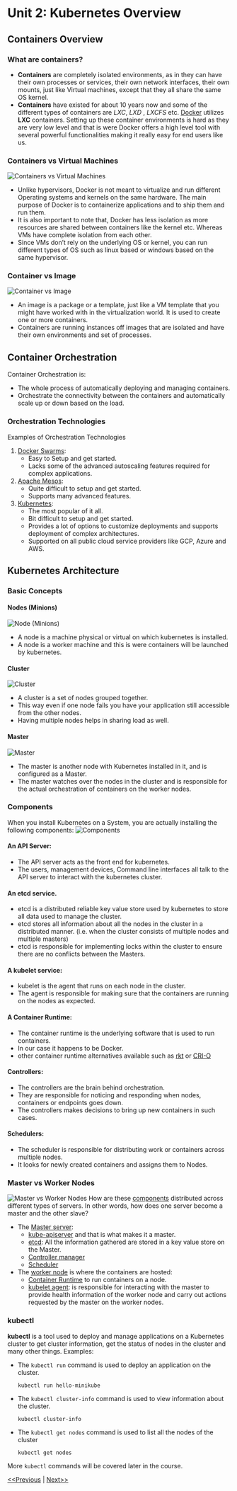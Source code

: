 # Unit 2: Kubernetes Overview
## Containers Overview
### What are containers?
* **Containers** are completely isolated environments, as in they can have their own processes or services, their own network interfaces, their own mounts, just like Virtual machines, except that they all share the same OS kernel.  
* **Containers** have existed for about 10 years now and some of the different types of containers are _LXC_, _LXD_ , _LXCFS_ etc. [Docker](https://www.docker.com/) utilizes **LXC** containers. Setting up these container environments is hard as they are very low level and that is were Docker offers a high level tool with several powerful functionalities making it really easy for end users like us.

### Containers vs Virtual Machines
![Containers vs Virtual Machines](./images/containers-vs-vms.jpg)
* Unlike hypervisors, Docker is not meant to virtualize and run different Operating systems and kernels on the same hardware. The main purpose of Docker is to containerize applications and to ship them and run them.
* It is also important to note that, Docker has less isolation as more resources are shared between containers like the kernel etc. Whereas VMs have complete isolation from each other. 
* Since VMs don’t rely on the underlying OS or kernel, you can run different types of OS such as linux based or windows based on the same hypervisor.

### Container vs Image
![Container vs Image](./images/containers-vs-images.jpg)
* An image is a package or a template, just like a VM template that you might have worked with in the virtualization world. It is used to create one or more containers.
* Containers are running instances off images that are isolated and have their own environments and set of processes.

## Container Orchestration
Container Orchestration is: 
* The whole process of automatically deploying and managing containers.
* Orchestrate the connectivity between the containers and automatically scale up or down based on the load.

### Orchestration Technologies
Examples of Orchestration Technologies
1. [Docker Swarms](https://docs.docker.com/engine/swarm/):
    * Easy to Setup and get started.
    * Lacks some of the advanced autoscaling features required for complex applications.
2. [Apache Mesos](https://mesos.apache.org/):
    * Quite difficult to setup and get started.
    * Supports many advanced features.
3. [Kubernetes](https://kubernetes.io/): 
    * The most popular of it all.
    * Bit difficult to setup and get started. 
    * Provides a lot of options to customize deployments and supports deployment of complex architectures.
    * Supported on all public cloud service providers like GCP, Azure and AWS.

## Kubernetes Architecture
### Basic Concepts
#### Nodes (Minions)
![Node (Minions)](./images/node.jpg)
* A node is a machine physical or virtual on which kubernetes is installed. 
* A node is a worker machine and this is were containers will be launched by kubernetes.

#### Cluster
![Cluster](./images/cluster.jpg)
* A cluster is a set of nodes grouped together. 
* This way even if one node fails you have your application still accessible from the other nodes. 
* Having multiple nodes helps in sharing load as well.

#### Master
![Master](./images/master.jpg)
* The master is another node with Kubernetes installed in it, and is configured as a Master. 
* The master watches over the nodes in the cluster and is responsible for the actual orchestration of containers on the worker nodes.

### Components
When you install Kubernetes on a System, you are actually installing the following components: 
![Components](./images/components.jpg)
#### An API Server:
* The API server acts as the front end for kubernetes. 
* The users, management devices, Command line interfaces all talk to the API server to interact with the kubernetes cluster. 
#### An etcd service.
* etcd is a distributed reliable key value store used by kubernetes to store all data used to manage the cluster.
* etcd stores all information about all the nodes in the cluster in a distributed manner. (i.e. when the cluster consists of multiple nodes and multiple masters) 
* etcd is responsible for implementing locks within the cluster to ensure there are no conflicts between the Masters.
#### A kubelet service:
* kubelet is the agent that runs on each node in the cluster. 
* The agent is responsible for making sure that the containers are running on the nodes as expected.
#### A Container Runtime:
* The container runtime is the underlying software that is used to run containers. 
* In our case it happens to be Docker.
* other container runtime alternatives available such as [rkt](https://www.redhat.com/en/topics/containers/what-is-rkt) or [CRI-O](https://cri-o.io/)
#### Controllers:
* The controllers are the brain behind orchestration. 
* They are responsible for noticing and responding when nodes, containers or endpoints goes down. 
* The controllers makes decisions to bring up new containers in such cases.
#### Schedulers:
* The scheduler is responsible for distributing work or containers across multiple nodes. 
* It looks for newly created containers and assigns them to Nodes.

### Master vs Worker Nodes
![Master vs Worker Nodes](./images/master-vs-worker-components.jpg)
How are these [components](#components) distributed across different types of servers. In other words, how does one server become a master and the other slave?
* The [Master server](#master):
    * [kube-apiserver](#an-api-server) and that is what makes it a master.
    * [etcd](#an-etcd-service): All the information gathered are stored in a key value store on the Master.
    * [Controller manager](#controllers)
    * [Scheduler](#schedulers)
* The [worker node](#nodes-minions) is where the containers are hosted:
    * [Container Runtime](#a-container-runtime) to run containers on a node.
    * [kubelet agent](#a-kubelet-service): is responsible for interacting with the master to provide health information of the worker node and carry out
actions requested by the master on the worker nodes.

### kubectl
**kubectl** is a tool used to deploy and manage applications on a Kubernetes cluster to get cluster information, get the status of nodes in the cluster and many
other things. Examples:
* The `kubectl run` command is used to deploy an application on the cluster.
    ```console
    kubectl run hello-minikube
    ```
* The `kubectl cluster-info` command is used to view information about the cluster.
    ```console
    kubectl cluster-info
    ```
* The `kubectl get nodes` command is used to list all the nodes of the cluster
    ```console
    kubectl get nodes
    ```
More `kubectl` commands will be covered later in the course.

[<<Previous](../README.md) | [Next>>]()
